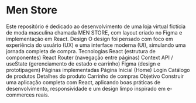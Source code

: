 # Men Store
Este repositório é dedicado ao desenvolvimento de uma loja virtual fictícia de moda masculina chamada MEN STORE, com layout criado no Figma e implementação em React.  Design O design foi pensado com foco em experiência do usuário (UX) e uma interface moderna (UI), simulando uma jornada completa de compra.  Tecnologias React (estrutura de componentes)  React Router (navegação entre páginas)  Context API / useState (gerenciamento de estado e carrinho)  Figma (design e prototipagem)  Páginas implementadas Página Inicial (Home)  Login  Catálogo de produtos  Detalhes do produto  Carrinho de compras  Objetivo Construir uma aplicação completa com React, aplicando boas práticas de desenvolvimento, responsividade e um design limpo inspirado em e-commerces reais.
